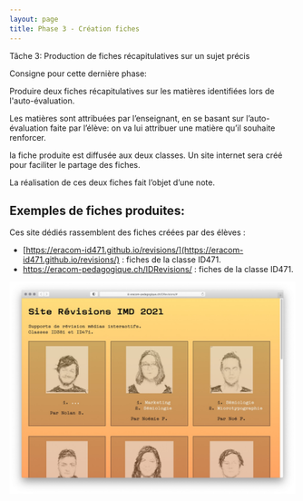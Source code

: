 ```yaml
---
layout: page
title: Phase 3 - Création fiches
---
```


Tâche 3: Production de fiches récapitulatives sur un sujet précis

Consigne pour cette dernière phase:

Produire deux fiches récapitulatives sur les matières identifiées lors de l'auto-évaluation.

Les matières sont attribuées par l’enseignant, en se basant sur l’auto-évaluation faite par l’élève: on va lui attribuer une matière qu’il souhaite renforcer.

la fiche produite est diffusée aux deux classes. Un site internet sera créé pour faciliter le partage des fiches.

La réalisation de ces deux fiches fait l’objet d’une note.

## Exemples de fiches produites:

Ces site dédiés rassemblent des fiches créées par des élèves :

- [https://eracom-id471.github.io/revisions/](https://eracom-id471.github.io/revisions/) : fiches de la classe ID471.
- https://eracom-pedagogique.ch/IDRevisions/ : fiches de la classe ID471.

![Site web rassemblant des fiches de révision](img/site-revisions-id381.jpg)
